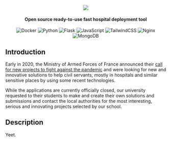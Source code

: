 <p align="center"><img src="https://media.discordapp.net/attachments/795652759302701126/796759324105113660/logo_large.png?width=288&height=100"></p>

<h4 align="center">Open source ready-to-use fast hospital deployment tool</h4>
<p align="center">
  <img alt="Docker" src="https://img.shields.io/badge/docker%20-%230db7ed.svg?&style=for-the-badge&logo=docker&logoColor=white"/>
  <img alt="Python" src="https://img.shields.io/badge/python%20-%2314354C.svg?&style=for-the-badge&logo=python&logoColor=white"/>
  <img alt="Flask" src="https://img.shields.io/badge/flask%20-%23000.svg?&style=for-the-badge&logo=flask&logoColor=white"/>
  <img alt="JavaScript" src="https://img.shields.io/badge/javascript%20-%23323330.svg?&style=for-the-badge&logo=javascript&logoColor=%23F7DF1E"/>
  <img alt="TailwindCSS" src="https://img.shields.io/badge/tailwindcss%20-%2338B2AC.svg?&style=for-the-badge&logo=tailwind-css&logoColor=white"/>
  <img alt="Nginx" src="https://img.shields.io/badge/nginx%20-%23009639.svg?&style=for-the-badge&logo=nginx&logoColor=white"/>
  <img alt="MongoDB" src ="https://img.shields.io/badge/MongoDB-%234ea94b.svg?&style=for-the-badge&logo=mongodb&logoColor=white"/>
</p>

## Introduction

Early in 2020, the Ministry of Armed Forces of France announced their [call for new projects to fight against the pandemic](https://www.defense.gouv.fr/english/aid/appels-a-projets/appel-a-projets-lutte-covid-19) and were looking for new and innovative solutions to help civil servants, mostly in hospitals and similar sensitive places by using some recent technologies.

While the applications are currently officially closed, our university requested to their students to make and create their own solutions and submissions and contact the local authorities for the most interesting, serious and innovating projects selected by our school.

## Description

Yeet.
